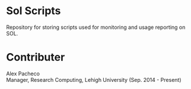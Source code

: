 # Sol Scripts

Repository for storing scripts used for monitoring and usage reporting on SOL.

# Contributer
Alex Pacheco  
 Manager, Research Computing, Lehigh University (Sep. 2014 - Present)  
